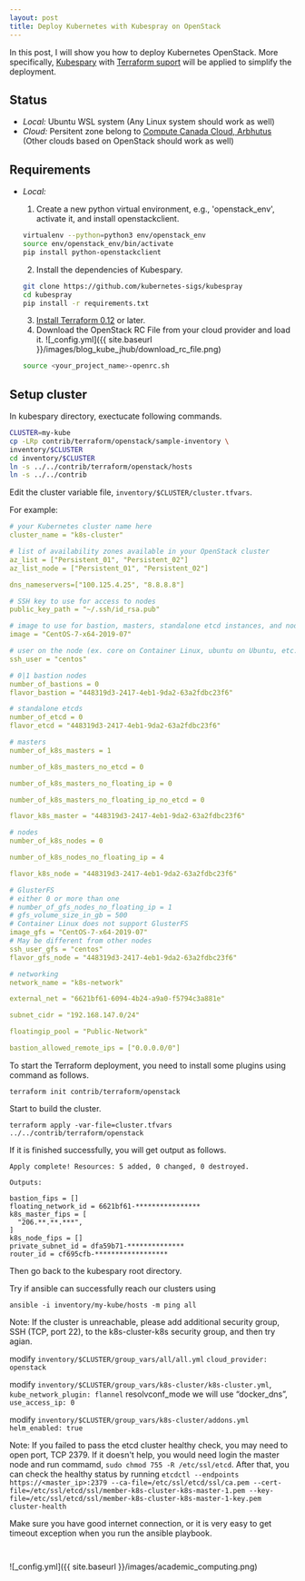 ```yaml
---
layout: post
title: Deploy Kubernetes with Kubespray on OpenStack
---
```


In this post, I will show you how to deploy Kubernetes OpenStack.
More specifically, [Kubespary](https://github.com/kubernetes-sigs/kubespray) with 
[Terraform suport](https://github.com/kubernetes-sigs/kubespray/tree/master/contrib/terraform) will be applied to simplify the deployment.

## Status

- *Local:* Ubuntu WSL system (Any Linux system should work as well)
- *Cloud:* Persitent zone belong to [Compute Canada Cloud, Arbhutus](https://arbutus.cloud.computecanada.ca/) (Other clouds based on OpenStack should work as well)

## Requirements

- *Local:*

  1. Create a new python virtual environment, e.g., 'openstack_env', activate it, and install openstackclient.
  ```bash
  virtualenv --python=python3 env/openstack_env
  source env/openstack_env/bin/activate
  pip install python-openstackclient
  ```
  2. Install the dependencies of Kubespary.
  ```bash
  git clone https://github.com/kubernetes-sigs/kubespray
  cd kubespray
  pip install -r requirements.txt
  ```
  3. [Install Terraform 0.12](https://www.terraform.io/intro/getting-started/install.html) or later.
  4. Download the OpenStack RC File from your cloud provider and load it.
  ![_config.yml]({{ site.baseurl }}/images/blog_kube_jhub/download_rc_file.png)
  ```bash
  source <your_project_name>-openrc.sh
  ```
  
## Setup cluster

In kubespary directory, exectucate following commands.
  ```bash
  CLUSTER=my-kube
  cp -LRp contrib/terraform/openstack/sample-inventory \
  inventory/$CLUSTER
  cd inventory/$CLUSTER
  ln -s ../../contrib/terraform/openstack/hosts
  ln -s ../../contrib
  ```
Edit the cluster variable file, `inventory/$CLUSTER/cluster.tfvars`.

For example:
```yaml
# your Kubernetes cluster name here
cluster_name = "k8s-cluster"

# list of availability zones available in your OpenStack cluster
az_list = ["Persistent_01", "Persistent_02"]
az_list_node = ["Persistent_01", "Persistent_02"]

dns_nameservers=["100.125.4.25", "8.8.8.8"]

# SSH key to use for access to nodes
public_key_path = "~/.ssh/id_rsa.pub"

# image to use for bastion, masters, standalone etcd instances, and nodes
image = "CentOS-7-x64-2019-07"

# user on the node (ex. core on Container Linux, ubuntu on Ubuntu, etc.)
ssh_user = "centos"

# 0|1 bastion nodes
number_of_bastions = 0
flavor_bastion = "448319d3-2417-4eb1-9da2-63a2fdbc23f6"

# standalone etcds
number_of_etcd = 0
flavor_etcd = "448319d3-2417-4eb1-9da2-63a2fdbc23f6"

# masters
number_of_k8s_masters = 1

number_of_k8s_masters_no_etcd = 0

number_of_k8s_masters_no_floating_ip = 0

number_of_k8s_masters_no_floating_ip_no_etcd = 0

flavor_k8s_master = "448319d3-2417-4eb1-9da2-63a2fdbc23f6"

# nodes
number_of_k8s_nodes = 0

number_of_k8s_nodes_no_floating_ip = 4

flavor_k8s_node = "448319d3-2417-4eb1-9da2-63a2fdbc23f6"

# GlusterFS
# either 0 or more than one
# number_of_gfs_nodes_no_floating_ip = 1
# gfs_volume_size_in_gb = 500
# Container Linux does not support GlusterFS
image_gfs = "CentOS-7-x64-2019-07"
# May be different from other nodes
ssh_user_gfs = "centos"
flavor_gfs_node = "448319d3-2417-4eb1-9da2-63a2fdbc23f6"

# networking
network_name = "k8s-network"

external_net = "6621bf61-6094-4b24-a9a0-f5794c3a881e"

subnet_cidr = "192.168.147.0/24"

floatingip_pool = "Public-Network"

bastion_allowed_remote_ips = ["0.0.0.0/0"]

```
To start the Terraform deployment, you need to install some plugins using command as follows.
```
terraform init contrib/terraform/openstack
```
Start to build the cluster.
```
terraform apply -var-file=cluster.tfvars ../../contrib/terraform/openstack
```
If it is finished successfully, you will get output as follows.
```
Apply complete! Resources: 5 added, 0 changed, 0 destroyed.

Outputs:

bastion_fips = []
floating_network_id = 6621bf61-****************
k8s_master_fips = [
  "206.**.**.***",
]
k8s_node_fips = []
private_subnet_id = dfa59b71-**************
router_id = cf695cfb-******************
```
Then go back to the kubespary root directory.

Try if ansible can successfully reach our clusters using

```
ansible -i inventory/my-kube/hosts -m ping all
```
Note:
If the cluster is unreachable, please add additional security group, SSH (TCP, port 22), to the k8s-cluster-k8s security group, and then try agian.


modify `inventory/$CLUSTER/group_vars/all/all.yml` `cloud_provider: openstack`

modify `inventory/$CLUSTER/group_vars/k8s-cluster/k8s-cluster.yml`,  `kube_network_plugin: flannel` resolvconf_mode we will use “docker_dns”, `use_access_ip: 0`

modify `inventory/$CLUSTER/group_vars/k8s-cluster/addons.yml` `helm_enabled: true`

Note:
If you failed to pass the etcd cluster healthy check, you may need to open port, TCP 2379. If it doesn't help, you would need login the master node 
and run commamd, `sudo chmod 755 -R /etc/ssl/etcd`. After that, you can check the healthy status by running
`etcdctl --endpoints https://<master_ip>:2379 --ca-file=/etc/ssl/etcd/ssl/ca.pem --cert-file=/etc/ssl/etcd/ssl/member-k8s-cluster-k8s-master-1.pem --key-file=/etc/ssl/etcd/ssl/member-k8s-cluster-k8s-master-1-key.pem cluster-health`


Make sure you have good internet connection, or it is very easy to get timeout exception when you run the ansible playbook.
```


```
![_config.yml]({{ site.baseurl }}/images/academic_computing.png)
